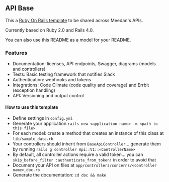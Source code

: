 ## API Base

This a [Ruby On Rails template](http://guides.rubyonrails.org/rails_application_templates.html) to be shared across Meedan's APIs.

Currently based on Ruby 2.0 and Rails 4.0.

You can also use this README as a model for your README.

### Features

* Documentation: licenses, API endpoints, Swagger, diagrams (models and controllers)
* Tests: Basic testing framework that notifies Slack
* Authentication: webhooks and tokens
* Integrations: Code Climate (code quality and coverage) and Errbit (exception handling)
* API: Versioning and output control

#### How to use this template

* Define settings in `config.yml`
* Generate your application `rails new <application name> -m <path to this file>`
* For each model: create a method that creates an instance of this class at `lib/sample_data.rb`
* Your controllers should inherit from `BaseApiController`... generate them by running `rails g controller Api::V1::<ControllerName>`
* By default, all controller actions require a valid token... you can `skip_before_filter :authenticate_from_token!` in order to avoid that
* Document your API on files at `app/controllers/concerns/<controller name>_doc.rb`
* Generate the documentation: `cd doc && make`
